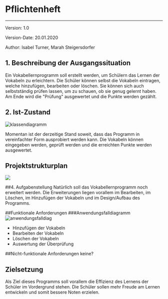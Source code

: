 # Pflichtenheft
-----
Version: 1.0

Version-Date: 20.01.2020

Author: Isabel Turner, Marah Steigersdorfer

## 1. Beschreibung der Ausgangssituation
Ein Vokabellernprogramm soll erstellt werden, um Schülern das Lernen der Vokabeln zu erleichtern.
Die Schüler können selbst die Vokabeln eintragen, welche hinzufügen, bearbeiten oder löschen.
Sie können sich auch selbstständig prüfen lassen, um zu schauen, ob sie genug gelernt haben. 
Am Ende wird die "Prüfung" ausgewertet und die Punkte werden gezählt.

## 2. Ist-Zustand
 ![klassendiagramm](https://i.imgur.com/PXAt8kT.jpg)
 
 Momentan ist der derzeitige Stand soweit, dass das Programm in vereinfachter Form ausprobiert werden kann. Die Vokabeln können eingegeben werden, geprüft werden und die erreichten Punkte werden ausgewertet.
 
## Projektstrukturplan
![](/Users/madschi/Desktop/Strukturplan.png) 
 
##4. Aufgabenstellung
 Natürlich soll das Vokabellernprogramm noch erweitert werden. Die Erweiterungen liegen vorallem im Bearbeiten, im Löschen, im Hinzufügen der Vokabeln und im Design/Aufbau des Programms.
 
##Funktionale Anforderungen
###Anwendungsfalldiagramm
 ![anwendungsfalldiag](https://i.imgur.com/Qbz1Ikq.jpg)
 
 - Hinzufügen der Vokabeln
 - Bearbeiten der Vokabeln
 - Löschen der Vokabeln
 - Auswertung der Überprüfung
 
##Nicht-funktionale Anforderungen
 keine?
 
 

## Zielsetzung
Als Ziel dieses Programms soll vorallem die Effizienz des Lernens der Schüler im Vordergrund stehen. 
Die Schüler sollen mehr Freude am Lernen entwickeln und somit bessere Noten erzielen. 





